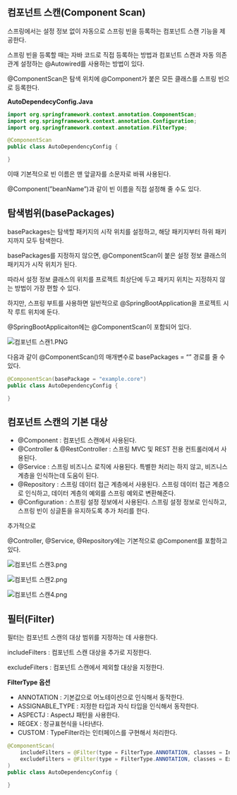 ## 컴포넌트 스캔(Component Scan)

스프링에서는 설정 정보 없이 자동으로 스프링 빈을 등록하는 컴포넌트 스캔 기능을 제공한다.

스프링 빈을 등록할 때는 자바 코드로 직접 등록하는 방법과 컴포넌트 스캔과 자동 의존관계 설정하는 @Autowired를 사용하는 방법이 있다.

@ComponentScan은 탐색 위치에 @Component가 붙은 모든 클래스를 스프링 빈으로 등록한다.

**AutoDependecyConfig.Java**

```java
import org.springframework.context.annotation.ComponentScan;
import org.springframework.context.annotation.Configuration;
import org.springframework.context.annotation.FilterType;

@ComponentScan
public class AutoDependencyConfig {

}
```

이때 기본적으로 빈 이름은 맨 앞글자를 소문자로 바꿔 사용된다.

@Component(”beanName”)과 같이 빈 이름을 직접 설정해 줄 수도 있다.

## 탐색범위(basePackages)

basePackages는 탐색할 패키지의 시작 위치를 설정하고, 해당 패키지부터 하위 패키지까지 모두 탐색한다.

basePackages를 지정하지 않으면, @ComponentScan이 붙은 설정 정보 클래스의 패키지가 시작 위치가 된다.

따라서 설정 정보 클래스의 위치를 프로젝트 최상단에 두고 패키지 위치는 지정하지 않는 방법이 가장 편할 수 있다.

하지만, 스프링 부트를 사용하면 일반적으로 @SpringBootApplication을 프로젝트 시작 루트 위치에 둔다.

@SpringBootApplicaiton에는 @ComponentScan이 포함되어 있다.

![컴포넌트 스캔1.PNG](https://s3-us-west-2.amazonaws.com/secure.notion-static.com/a441254b-554a-4941-8588-adeba8af8bea/%EC%BB%B4%ED%8F%AC%EB%84%8C%ED%8A%B8_%EC%8A%A4%EC%BA%941.png)

다음과 같이 @ComponentScan()의 매개변수로 basePackages = “” 경로를 줄 수 있다.

```java
@ComponentScan(basePackage = "example.core")
public class AutoDependencyConfig {

}
```

## 컴포넌트 스캔의 기본 대상

- @Component : 컴포넌트 스캔에서 사용된다.
- @Controller & @RestController : 스프링 MVC 및 REST 전용 컨트롤러에서 사용된다.
- @Service : 스프링 비즈니스 로직에 사용된다. 특별한 처리는 하지 않고, 비즈니스 계층을 인식하는데 도움이 된다.
- @Repository : 스프링 데이터 접근 계층에서 사용된다. 스프링 데이터 접근 계층으로 인식하고, 데이터 계층의 예외를 스프링 예외로 변환해준다.
- @Configuration : 스프링 설정 정보에서 사용된다. 스프링 설정 정보로 인식하고, 스프링 빈이 싱글톤을 유지하도록 추가 처리를 한다.

추가적으로

@Controller, @Service, @Repository에는 기본적으로 @Component를 포함하고 있다.

![컴포넌트 스캔3.png](https://s3-us-west-2.amazonaws.com/secure.notion-static.com/223ec0c3-1064-450f-8851-d3b52a5e456f/%EC%BB%B4%ED%8F%AC%EB%84%8C%ED%8A%B8_%EC%8A%A4%EC%BA%943.png)

![컴포넌트 스캔2.png](https://s3-us-west-2.amazonaws.com/secure.notion-static.com/9a3251f5-c3f4-42fd-ae50-e8f48e8b7dbc/%EC%BB%B4%ED%8F%AC%EB%84%8C%ED%8A%B8_%EC%8A%A4%EC%BA%942.png)

![컴포넌트 스캔4.png](https://s3-us-west-2.amazonaws.com/secure.notion-static.com/73b188b3-9188-4f21-9097-c4907b348b23/%EC%BB%B4%ED%8F%AC%EB%84%8C%ED%8A%B8_%EC%8A%A4%EC%BA%944.png)

## 필터(Filter)

필터는 컴포넌트 스캔의 대상 범위를 지정하는 데 사용한다.

includeFilters : 컴포넌트 스캔 대상을 추가로 지정한다.

excludeFilters : 컴포넌트 스캔에서 제외할 대상을 지정한다.

**FilterType 옵션**

- ANNOTATION : 기본값으로 어노테이션으로 인식해서 동작한다.
- ASSIGNABLE_TYPE : 지정한 타입과 자식 타입을 인식해서 동작한다.
- ASPECTJ : AspectJ 패턴을 사용한다.
- REGEX : 정규표현식을 나타낸다.
- CUSTOM : TypeFilter라는 인터페이스를 구현해서 처리한다.

```java
@ComponentScan(
    includeFilters = @Filter(type = FilterType.ANNOTATION, classes = IncludeClass.class),
    excludeFilters = @Filter(type = FilterType.ANNOTATION, classes = ExcludeClass.class)
)
public class AutoDependencyConfig {

}
```

